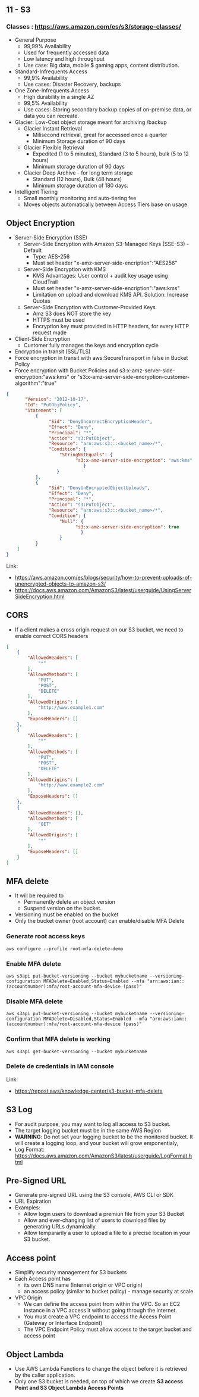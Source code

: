 
## 11 - S3

### Classes : https://aws.amazon.com/es/s3/storage-classes/
  - General Purpose
    - 99,99% Availability
    - Used for frequently accessed data
    - Low latency and high throughput
    - Use case: Big data, mobile $ gaming apps, content distribution.
  - Standard-Infrequents Access 
    - 99,9% Availability
    - Use cases: Disaster Recovery, backups
  - One Zone-Infrequents Access
    - High durability in a single AZ
    - 99,5% Availability
    - Use cases: Storing secondary backup copies of on-premise data, or data you can recreate.
  - Glacier: Low-Cost object storage meant for archiving /backup  
    - Glacier Instant Retrieval
      - Milisecond retrieval, great for accessed once a quarter
      - Minimum Storage duration of 90 days
    - Glacier Flexible Retrieval
      - Expedited (1 to 5 minutes), Standard (3 to 5 hours), bulk (5 to 12 hours)
      - Minimum storage duration of 90 days
    - Glacier Deep Archive - for long term storage
      - Standard (12 hours), Bulk (48 hours)
      - Minimum storage duration of 180 days.
  - Intelligent Tiering
    - Small monthly monitoring and auto-tiering fee
    - Moves objects automatically between Access Tiers base on usage.


## Object Encryption

- Server-Side Encryption (SSE)
    - Server-Side Encryption with Amazon S3-Managed Keys (SSE-S3) - Default
        - Type: AES-256
        - Must set header "x-amz-server-side-encription":"AES256"
    - Server-Side Encryption with KMS
        - KMS Advantages: User control + audit key usage using CloudTrail
        - Must set header "x-amz-server-side-encription":"aws:kms"
        - Limitation on upload and download KMS API. Solution: Increase Quotas
    - Server-Side Encryption with Customer-Provided Keys
        - Amz S3 does NOT store the key
        - HTTPS must be used
        - Encryption key must provided in HTTP headers, for every HTTP request made
- Client-Side Encryption
    - Customer fully manages the keys and encryption cycle
- Encryption in transit (SSL/TLS)
- Force encryption in transit with aws:SecureTransport in false in Bucket Policy
- Force encryption with Bucket Policies and s3:x-amz-server-side-encryption:"aws:kms" or "s3:x-amz-server-side-encryption-customer-algorithm":"true"

``` json
{
       "Version": "2012-10-17",
       "Id": "PutObjPolicy",
       "Statement": [
           {
                "Sid": "DenyIncorrectEncryptionHeader",
                "Effect": "Deny",
                "Principal": "*",
                "Action": "s3:PutObject",
                "Resource": "arn:aws:s3:::<bucket_name>/*",
                "Condition": {
                    "StringNotEquals": {
                          "s3:x-amz-server-side-encryption": "aws:kms"
                             }
                   }
           },
           {
                "Sid": "DenyUnEncryptedObjectUploads",
                "Effect": "Deny",
                "Principal": "*",
                "Action": "s3:PutObject",
                "Resource": "arn:aws:s3:::<bucket_name>/*",
                "Condition": {
                    "Null": {
                          "s3:x-amz-server-side-encryption": true
                            }
                    }
           }
    ]
}
```
Link: 
- https://aws.amazon.com/es/blogs/security/how-to-prevent-uploads-of-unencrypted-objects-to-amazon-s3/
- https://docs.aws.amazon.com/AmazonS3/latest/userguide/UsingServerSideEncryption.html


## CORS
- If a client makes a cross origin request on our S3 bucket, we need to enable correct CORS headers


``` json
[
    {
        "AllowedHeaders": [
            "*"
        ],
        "AllowedMethods": [
            "PUT",
            "POST",
            "DELETE"
        ],
        "AllowedOrigins": [
            "http://www.example1.com"
        ],
        "ExposeHeaders": []
    },
    {
        "AllowedHeaders": [
            "*"
        ],
        "AllowedMethods": [
            "PUT",
            "POST",
            "DELETE"
        ],
        "AllowedOrigins": [
            "http://www.example2.com"
        ],
        "ExposeHeaders": []
    },
    {
        "AllowedHeaders": [],
        "AllowedMethods": [
            "GET"
        ],
        "AllowedOrigins": [
            "*"
        ],
        "ExposeHeaders": []
    }
]
```

## MFA delete
- It will be required to 
    - Permanently delete an object version
    - Suspend version on the bucket.
- Versioning must be enabled on the bucket
- Only the bucket owner (root account) can enable/disable MFA Delete


### Generate root access keys
```
aws configure --profile root-mfa-delete-demo
```

### Enable MFA delete 
```
aws s3api put-bucket-versioning --bucket mybucketname --versioning-configuration MFADelete=Enabled,Status=Enabled --mfa "arn:aws:iam::(accountnumber):mfa/root-account-mfa-device (pass)"
```

### Disable MFA delete 
```
aws s3api put-bucket-versioning --bucket mybucketname --versioning-configuration MFADelete=Disabled,Status=Enabled --mfa "arn:aws:iam::(accountnumber):mfa/root-account-mfa-device (pass)"
```

### Confirm that MFA delete is working
```
aws s3api get-bucket-versioning --bucket mybucketname  
```
### Delete de credentials in IAM console

Link:
- https://repost.aws/knowledge-center/s3-bucket-mfa-delete

## S3 Log
- For audit purpose, you may want to log all access to S3 bucket.
- The target logging bucket must be in the same AWS Region
- **WARNING**: Do not set your logging bucket to be the monitored bucket. It will create a logging loop, and your bucket will grow emponentialy,
- Log Format: https://docs.aws.amazon.com/AmazonS3/latest/userguide/LogFormat.html


## Pre-Signed URL
- Generate pre-signed URL using the S3 console, AWS CLI or SDK
- URL Expiration
- Examples: 
    - Allow login users to download a premiun file from your S3 Bucket
    - Allow and ever-changing list of users to download files by generating URLs dynamically.
    - Allow tempararily a user to upload a file to a precise location in your S3 bucket.

## Access point
- Simplify security management for S3 buckets
- Each Access point has
    - its own DNS name (Internet origin or VPC origin)
    - an access policy (similar to bucket policy) - manage security at scale
- VPC Origin
    - We can define the access point from within the VPC. So an EC2  Instance in a VPC access it without going through the internet.
    - You must create a VPC endpoint to access the Access Point (Gateway or Interface Endpoint)
    - The VPC Endpoint Policy must allow access to the target bucket and access point

## Object Lambda
- Use AWS Lambda Functions to change the object before it is retrieved by the caller application.
- Only one S3 bucket is needed, on top of which we create **S3 access Point and S3 Object Lambda Access Points**